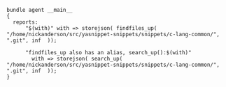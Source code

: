 ``` {.cfengine3 tangle="finding_the_root_of_a_git_repository.cf"}
bundle agent __main__
{
  reports:
      "$(with)" with => storejson( findfiles_up( "/home/nickanderson/src/yasnippet-snippets/snippets/c-lang-common/", ".git", inf  ));

      "findfiles_up also has an alias, search_up():$(with)"
        with => storejson( search_up( "/home/nickanderson/src/yasnippet-snippets/snippets/c-lang-common/", ".git", inf  ));
}
```
